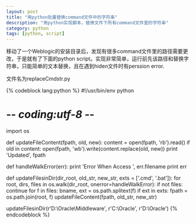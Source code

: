 ```yaml
---
layout: post
title: "用python批量替换command文件中的字符串"
description: "用python实现脚本，替换文件下所有command文件里的字符串"
category: python
tags: [python, script]
---
```


移动了一个Weblogic的安装目录后，发现有很多command文件里的路径需要更改，于是就有了下面的python script。实现非常简单，运行前先该路径和替换字符串，只能简单的文本替换，且在遇到hiden文件时有perssion error.

文件名为replaceCmdstr.py

{% codeblock lang:python %}
#!/usr/bin/env python
# -*- coding:utf-8 -*-
import os

def updateFileContent(fpath, old, new):
    content = open(fpath, 'rb').read()
    if old in content:
        open(fpath, 'wb').write(content.replace(old, new))
        print 'Updated', fpath
    

def handleWalkError(err):
    print 'Error When Access ', err.filename
    print err

def updateFilesinDir(dir_root, old_str, new_str, exts = ['.cmd', '.bat']):
    for root, dirs, files in os.walk(dir_root, onerror=handleWalkError):
        if not files:
            continue
        for f in files:
            bname, ext = os.path.splitext(f)
            if ext in exts:
                fpath = os.path.join(root, f)
                updateFileContent(fpath, old_str, new_str)

updateFilesinDir(r'D:\Oracle\Middleware', r'C:\Oracle', r'D:\Oracle')
{% endcodeblock %}
